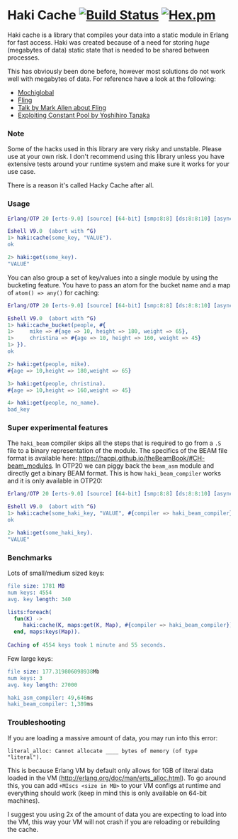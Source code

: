 Haki Cache [![Build Status](https://travis-ci.org/gootik/hakicache.svg?branch=master)](https://travis-ci.org/gootik/hakicache) [![Hex.pm](https://img.shields.io/hexpm/v/haki.svg)](https://hex.pm/packages/haki)
=====

Haki cache is a library that compiles your data into a static module
in Erlang for fast access. Haki was created because of a need for
storing _huge_ (megabytes of data) static state that is needed to be
shared between processes. 

This has obviously been done before, however most solutions do not
work well with megabytes of data. For reference have a look at the following:
 * [Mochiglobal](https://github.com/mochi/mochiweb/blob/master/src/mochiglobal.erl)
 * [Fling](https://github.com/basho-labs/fling) 
 * [Talk by Mark Allen about Fling](http://www.erlang-factory.com/static/upload/media/1459269312665211markallenwhenetsistooslow.pdf)
 * [Exploiting Constant Pool by Yoshihiro Tanaka](https://www.youtube.com/watch?v=hcGkT3Czd7U)
 
### Note
Some of the hacks used in this library are very risky and unstable. Please use 
at your own risk. I don't recommend using this library unless you have 
extensive tests around your runtime system and make sure it works
for your use case.

There is a reason it's called Hacky Cache after all.

### Usage
```erlang
Erlang/OTP 20 [erts-9.0] [source] [64-bit] [smp:8:8] [ds:8:8:10] [async-threads:0] [hipe] [kernel-poll:false]

Eshell V9.0  (abort with ^G)
1> haki:cache(some_key, "VALUE").
ok

2> haki:get(some_key).
"VALUE"
```

You can also group a set of key/values into a single module by using the bucketing feature.
You have to pass an atom for the bucket name and a map of `atom() => any()` for caching:
```erlang
Erlang/OTP 20 [erts-9.0] [source] [64-bit] [smp:8:8] [ds:8:8:10] [async-threads:0] [hipe] [kernel-poll:false]

Eshell V9.0  (abort with ^G)
1> haki:cache_bucket(people, #{
1>     mike => #{age => 10, height => 180, weight => 65},
1>     christina => #{age => 10, height => 160, weight => 45}
1> }).
ok

2> haki:get(people, mike).
#{age => 10,height => 180,weight => 65}

3> haki:get(people, christina).
#{age => 10,height => 160,weight => 45}

4> haki:get(people, no_name).
bad_key

```

### Super experimental features
The `haki_beam` compiler skips all the steps that is required
to go from a `.S` file to a binary representation of the module.
The specifics of the BEAM file format is available here: https://happi.github.io/theBeamBook/#CH-beam_modules.
In OTP20 we can piggy back the `beam_asm` module and directly get a 
binary BEAM format. This is how `haki_beam_compiler` works and it is only
available in OTP20: 
```erlang
Erlang/OTP 20 [erts-9.0] [source] [64-bit] [smp:8:8] [ds:8:8:10] [async-threads:0] [hipe] [kernel-poll:false]

Eshell V9.0  (abort with ^G)
1> haki:cache(some_haki_key, "VALUE", #{compiler => haki_beam_compiler}).
ok

2> haki:get(some_haki_key).
"VALUE"
```

### Benchmarks
Lots of small/medium sized keys:
```erlang
file size: 1781 MB
num keys: 4554
avg. key length: 340

lists:foreach(
  fun(K) ->
     haki:cache(K, maps:get(K, Map), #{compiler => haki_beam_compiler})
  end, maps:keys(Map)).
  
Caching of 4554 keys took 1 minute and 55 seconds.
```
Few large keys:
```erlang
file size: 177.319806098938Mb
num keys: 3
avg. key length: 27000

haki_asm_compiler: 49,646ms
haki_beam_compiler: 1,389ms
```

### Troubleshooting
If you are loading a massive amount of data, you may run into this error:
```
literal_alloc: Cannot allocate ____ bytes of memory (of type "literal").
```

This is because Erlang VM by default only allows for 1GB of literal data loaded in the VM (http://erlang.org/doc/man/erts_alloc.html). 
To go around this, you can add `+MIscs <size in MB>` to your VM configs at runtime and everything should work (keep in mind this is only available on 64-bit machines). 

I suggest you using 2x of the amount of data you are expecting to load into the VM, this way your VM will not crash if you are reloading or rebuilding the cache.

